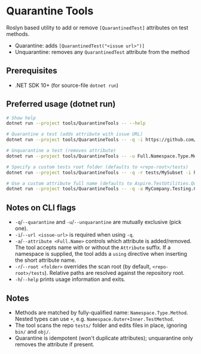 # Quarantine Tools

Roslyn based utility to add or remove `[QuarantinedTest]` attributes on test methods.

- Quarantine: adds `[QuarantinedTest("<issue url>")]`
- Unquarantine: removes any `QuarantinedTest` attribute from the method

## Prerequisites

- .NET SDK 10+ (for source-file `dotnet run`)

## Preferred usage (dotnet run)

```bash
# Show help
dotnet run --project tools/QuarantineTools -- --help

# Quarantine a test (adds attribute with issue URL)
dotnet run --project tools/QuarantineTools -- -q -i https://github.com/dotnet/aspire/issues/1234 Full.Namespace.Type.Method

# Unquarantine a test (removes attribute)
dotnet run --project tools/QuarantineTools -- -u Full.Namespace.Type.Method

# Specify a custom tests root folder (defaults to <repo-root>/tests)
dotnet run --project tools/QuarantineTools -- -q -r tests/MySubset -i https://github.com/org/repo/issues/1 N1.N2.C.M

# Use a custom attribute full name (defaults to Aspire.TestUtilities.QuarantinedTest)
dotnet run --project tools/QuarantineTools -- -q -a MyCompany.Testing.CustomQuarantinedTest -i https://example.com/issue/1 N1.N2.C.M
```

## Notes on CLI flags

- `-q`/`--quarantine` and `-u`/`--unquarantine` are mutually exclusive (pick one).
- `-i`/`--url <issue-url>` is required when using `-q`.
- `-a`/`--attribute <Full.Name>` controls which attribute is added/removed. The tool accepts name with or without the `Attribute` suffix. If a namespace is supplied, the tool adds a `using` directive when inserting the short attribute name.
- `-r`/`--root <folder>` overrides the scan root (by default, `<repo-root>/tests`). Relative paths are resolved against the repository root.
- `-h`/`--help` prints usage information and exits.

## Notes

- Methods are matched by fully-qualified name: `Namespace.Type.Method`. Nested types can use `+`, e.g. `Namespace.Outer+Inner.TestMethod`.
- The tool scans the repo `tests/` folder and edits files in place, ignoring `bin/` and `obj/`.
- Quarantine is idempotent (won't duplicate attributes); unquarantine only removes the attribute if present.